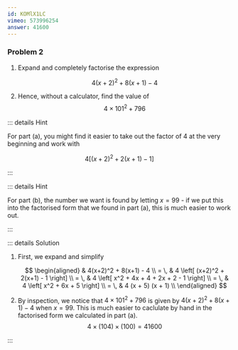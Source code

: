 ```yaml
---
id: KOMlX1LC
vimeo: 573996254
answer: 41600
---
```


### Problem 2

1.  Expand and completely factorise the expression

    $$
    4(x+2)^2 + 8(x+1) - 4
    $$

1.  Hence, without a calculator, find the value of
    $$
    4 \times 101^2 + 796
    $$

<AnswerInput :answer="$frontmatter.answer" />

::: details Hint

For part (a), you might find it easier to take out the factor of $4$ at the very
beginning and work with

$$
4 \left[ (x+2)^2 + 2(x+1) - 1 \right]
$$

:::

::: details Hint

For part (b), the number we want is found by letting $x = 99$ - if we put this
into the factorised form that we found in part (a), this is much easier to work
out.

:::

::: details Solution

1. First, we expand and simplify

   $$
   \begin{aligned}
   & 4(x+2)^2 + 8(x+1) - 4 \\
   = \, & 4 \left[ (x+2)^2 + 2(x+1) - 1 \right] \\
   = \, & 4 \left[ x^2 + 4x + 4 + 2x + 2 - 1 \right] \\
   = \, & 4 \left[ x^2 + 6x + 5 \right] \\
   = \, & 4 (x + 5) (x + 1) \\
   \end{aligned}
   $$

1. By inspection, we notice that $4 \times 101^2 + 796$ is given by
   $4(x+2)^2 + 8(x+1) - 4$ when $x = 99$. This is much easier to caclulate by
   hand in the factorised form we calculated in part (a).
   $$
   4 \times (104) \times (100) = 41600
   $$

:::
